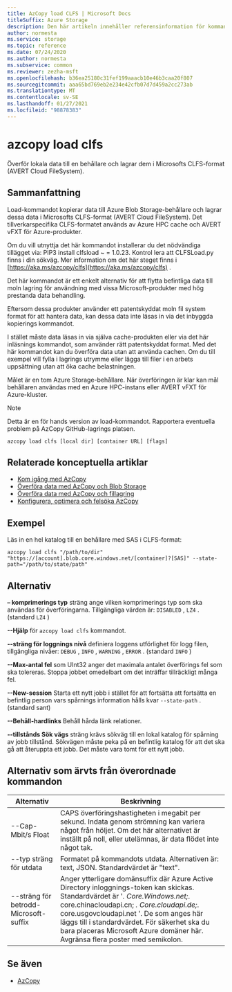 ```yaml
---
title: AzCopy load CLFS | Microsoft Docs
titleSuffix: Azure Storage
description: Den här artikeln innehåller referensinformation för kommandot AzCopy load CLFS.
author: normesta
ms.service: storage
ms.topic: reference
ms.date: 07/24/2020
ms.author: normesta
ms.subservice: common
ms.reviewer: zezha-msft
ms.openlocfilehash: b36ea25180c31fef199aaacb10e46b3caa20f807
ms.sourcegitcommit: aaa65bd769eb2e234e42cfb07d7d459a2cc273ab
ms.translationtype: MT
ms.contentlocale: sv-SE
ms.lasthandoff: 01/27/2021
ms.locfileid: "98878383"
---
```

# <a name="azcopy-load-clfs"></a>azcopy load clfs

Överför lokala data till en behållare och lagrar dem i Microsofts CLFS-format (AVERT Cloud FileSystem).

## <a name="synopsis"></a>Sammanfattning

Load-kommandot kopierar data till Azure Blob Storage-behållare och lagrar dessa data i Microsofts CLFS-format (AVERT Cloud FileSystem). Det tillverkarspecifika CLFS-formatet används av Azure HPC cache och AVERT vFXT för Azure-produkter.

Om du vill utnyttja det här kommandot installerar du det nödvändiga tillägget via: PIP3 install clfsload ~ = 1.0.23. Kontrol lera att CLFSLoad.py finns i din sökväg. Mer information om det här steget finns i [https://aka.ms/azcopy/clfs](https://aka.ms/azcopy/clfs) .

Det här kommandot är ett enkelt alternativ för att flytta befintliga data till moln lagring för användning med vissa Microsoft-produkter med hög prestanda data behandling. 

Eftersom dessa produkter använder ett patentskyddat moln fil system format för att hantera data, kan dessa data inte läsas in via det inbyggda kopierings kommandot. 

I stället måste data läsas in via själva cache-produkten eller via det här inläsnings kommandot, som använder rätt patentskyddat format.
Med det här kommandot kan du överföra data utan att använda cachen. Om du till exempel vill fylla i lagrings utrymme eller lägga till filer i en arbets uppsättning utan att öka cache belastningen.

Målet är en tom Azure Storage-behållare. När överföringen är klar kan mål behållaren användas med en Azure HPC-instans eller AVERT vFXT för Azure-kluster.

> [!NOTE] 
> Detta är en för hands version av load-kommandot. Rapportera eventuella problem på AzCopy GitHub-lagrings platsen.

```
azcopy load clfs [local dir] [container URL] [flags]
```

## <a name="related-conceptual-articles"></a>Relaterade konceptuella artiklar

- [Kom igång med AzCopy](storage-use-azcopy-v10.md)
- [Överföra data med AzCopy och Blob Storage](./storage-use-azcopy-v10.md#transfer-data)
- [Överföra data med AzCopy och fillagring](storage-use-azcopy-files.md)
- [Konfigurera, optimera och felsöka AzCopy](storage-use-azcopy-configure.md)

## <a name="examples"></a>Exempel

Läs in en hel katalog till en behållare med SAS i CLFS-format:

```azcopy
azcopy load clfs "/path/to/dir" "https://[account].blob.core.windows.net/[container]?[SAS]" --state-path="/path/to/state/path"
```

## <a name="options"></a>Alternativ

**– komprimerings typ** sträng ange vilken komprimerings typ som ska användas för överföringarna. Tillgängliga värden är: `DISABLED` , `LZ4` . (standard `LZ4` )

**--Hjälp**    för `azcopy load clfs` kommandot.

**--sträng för loggnings nivå** definiera loggens utförlighet för logg filen, tillgängliga nivåer: `DEBUG` , `INFO` , `WARNING` , `ERROR` . (standard `INFO` )

**--Max-antal fel** som UInt32 anger det maximala antalet överförings fel som ska tolereras. Stoppa jobbet omedelbart om det inträffar tillräckligt många fel.

**--New-session**   Starta ett nytt jobb i stället för att fortsätta att fortsätta en befintlig person vars spårnings information hålls kvar `--state-path` . (standard sant)

**--Behåll-hardlinks**    Behåll hårda länk relationer.

**--tillstånds Sök vägs** sträng krävs sökväg till en lokal katalog för spårning av jobb tillstånd. Sökvägen måste peka på en befintlig katalog för att det ska gå att återuppta ett jobb. Det måste vara tomt för ett nytt jobb.

## <a name="options-inherited-from-parent-commands"></a>Alternativ som ärvts från överordnade kommandon

|Alternativ|Beskrivning|
|---|---|
|--Cap-Mbit/s Float|CAPS överföringshastigheten i megabit per sekund. Indata genom strömning kan variera något från höljet. Om det här alternativet är inställt på noll, eller utelämnas, är data flödet inte något tak.|
|--typ sträng för utdata|Formatet på kommandots utdata. Alternativen är: text, JSON. Standardvärdet är "text".|
|--sträng för betrodd-Microsoft-suffix   | Anger ytterligare domänsuffix där Azure Active Directory inloggnings-token kan skickas.  Standardvärdet är '*. Core.Windows.net;*. core.chinacloudapi.cn; *. Core.cloudapi.de;*. core.usgovcloudapi.net '. De som anges här läggs till i standardvärdet. För säkerhet ska du bara placeras Microsoft Azure domäner här. Avgränsa flera poster med semikolon.|

## <a name="see-also"></a>Se även

- [AzCopy](storage-ref-azcopy.md)
